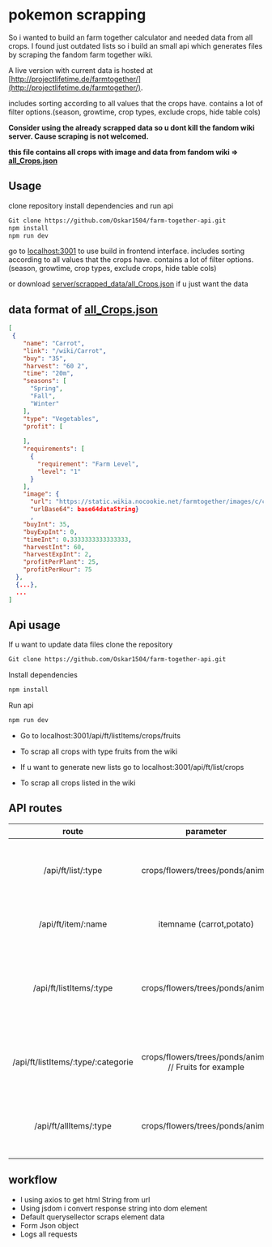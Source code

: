 # pokemon scrapping
So i wanted to build an farm together calculator and needed data from all crops. I found just outdated lists so i build an small api which generates files by scraping the fandom farm together wiki.

A live version with current data is hosted at [http://projectlifetime.de/farmtogether/](http://projectlifetime.de/farmtogether/).

includes sorting according to all values that the crops have.
contains a lot of filter options.(season, growtime, crop types, exclude crops, hide table cols)

**Consider using the already scrapped data so u dont kill the fandom wiki server. Cause scraping is not welcomed.**

**this file contains all crops with image and data from fandom wiki =>  [all_Crops.json](./server/scrapped_data/all_Crops.json)**

## Usage
clone repository install dependencies and run api
```bash
Git clone https://github.com/Oskar1504/farm-together-api.git
npm install
npm run dev
```
go to [localhost:3001](http://localhost:3001) to use build in frontend interface.
includes sorting according to all values that the crops have. 
contains a lot of filter options.(season, growtime, crop types, exclude crops, hide table cols)

or download [server/scrapped_data/all_Crops.json](./server/scrapped_data/all_Crops.json) if u just want the data

## data format of [all_Crops.json](./server/scrapped_data/all_Crops.json)
```json
[
 {
    "name": "Carrot",
    "link": "/wiki/Carrot",
    "buy": "35",
    "harvest": "60 2",
    "time": "20m",
    "seasons": [
      "Spring",
      "Fall",
      "Winter"
    ],
    "type": "Vegetables",
    "profit": [
      
    ],
    "requirements": [
      {
        "requirement": "Farm Level",
        "level": "1"
      }
    ],
    "image": {
      "url": "https://static.wikia.nocookie.net/farmtogether/images/c/c3/Carrot.png/revision/latest/scale-to-width-down/64",
      "urlBase64": base64dataString}
      ,
    "buyInt": 35,
    "buyExpInt": 0,
    "timeInt": 0.3333333333333333,
    "harvestInt": 60,
    "harvestExpInt": 2,
    "profitPerPlant": 25,
    "profitPerHour": 75
  },
  {...},
  ...
]
```

## Api usage
If u want to update data files clone the repository
```bash
Git clone https://github.com/Oskar1504/farm-together-api.git
```
Install dependencies
```bash
npm install
```
Run api
```bash
npm run dev
```
- Go to localhost:3001/api/ft/listItems/crops/fruits
- To scrap all crops with type fruits from the wiki
 
- If u want to generate new lists go to
localhost:3001/api/ft/list/crops
- To scrap all crops listed in the wiki

## API routes

| route | parameter | return | description | example |
|:-----:|:---------:|:------:|:-----------:|:-----------:|
| /api/ft/list/:type | crops/flowers/trees/ponds/animal | JSON string & write file | gathers all items listed in this categorie from the wiki | /api/ft/list/crops |
| /api/ft/item/:name | itemname (carrot,potato) | JSON string | gathers all information about a single item | /api/ft/item/carrot |
| /api/ft/listItems/:type | crops/flowers/trees/ponds/animal | JSON Array with type categories | return all categories listed in the before written file. Read from file (route 1) | /api/ft/listItems/crops |
| /api/ft/listItems/:type/:categorie | crops/flowers/trees/ponds/animal // Fruits for example | JSON string | gathers all information about all items in this categorie | /api/ft/listItems/crops/fruits |
| /api/ft/allItems/:type | crops/flowers/trees/ponds/animal  | JSON string | gathers all information about all items in this categorie | /api/ft/allItems/crops |


## workflow
- I using axios to get html String from url
- Using jsdom i convert response string into dom element
- Default querysellector scraps element data 
- Form Json object 
- Logs all requests


